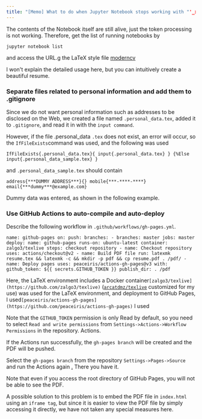 ```yaml
---
title: "[Memo] What to do when Jupyter Notebook stops working with "'_xsrf' argument missing from POST" error but you don't want to restart the kernel?"
---
```


The contents of the Notebook itself are still alive, just the token processing is not working. Therefore, get the list of running notebooks by

```
jupyter notebook list
```

and access the URL.g the LaTeX style file [moderncv](https://ctan.org/pkg/moderncv)

I won't explain the detailed usage here, but you can intuitively create a beautiful resume.

### Separate files related to personal information and add them to .gitignore

Since we do not want personal information such as addresses to be disclosed on the Web, we created a file named `.personal_data.tex`, added it to `.gitignore`, and read it in with the `input command`.

However, if the file .personal_data `.tex` does not exist, an error will occur, so the `IfFileExists`command was used, and the following was used

```
IfFileExists{.personal_data.tex}{ input{.personal_data.tex} } {%Else input{.personal_data_sample.tex} }
```

and `.personal_data_sample.tex` should contain

```
address{***DUMMY ADDRESS***}{} mobile{***-****-****} email{***dummy***@example.com}
```

Dummy data was entered, as shown in the following example.

### Use GitHub Actions to auto-compile and auto-deploy

Describe the following workflow in `.github/workflows/gh-pages.yml`.

```
name: github-pages on: push: branches: - branches: master jobs: master deploy: name: github-pages runs-on: ubuntu-latest container: zalgo3/texlive steps: checkout repository - name: Checkout repository uses: actions/checkout@v2 - name: Build PDF file run: latexmk resume.tex && latexmk -c && mkdir -p pdf && cp resume.pdf . /pdf/ - name: Deploy pages uses: peaceiris/actions-gh-pages@v3 with: github_token: ${{ secrets.GITHUB_TOKEN }} publish_dir: . /pdf
```

Here, the LaTeX environment includes a Docker container`[zalgo3/texlive](https://github.com/zalgo3/texlive)` ([`arcatdmz/texlive`](https://github.com/arcatdmz/texlive) customized for my use) was used for the LaTeX environment, and deployment to GitHub Pages, I used`[peaceiris/actions-gh-pages](https://github.com/peaceiris/actions-gh-pages)` I used

Note that the `GITHUB_TOKEN` permission is only Read by default, so you need to select `Read and write permissions` from `Settings->Actions->Workflow Permissions` in the repository. Actions.

If the Actions run successfully, the `gh-pages branch` will be created and the PDF will be pushed.

Select the `gh-pages branch` from the repository `Settings->Pages->Source` and run the Actions again [.](https://zalgo3.github.io/resume/resume.pdf) There you have it.

Note that even if you access the root directory of GitHub Pages, you will not be able to see the PDF.

A possible solution to this problem is to embed the PDF file in `index.html` using an `iframe tag`, but since it is easier to view the PDF file by simply accessing it directly, we have not taken any special measures here.